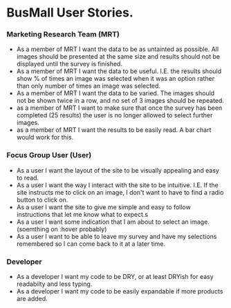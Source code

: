 # BusMall User Stories.

### Marketing Research Team (MRT)
- As a member of MRT I want the data to be as untainted as possible.  All images should be presented at the same size and results should not be displayed until the survey is finished.
- As a member of MRT I want the data to be useful. I.E. the results should show % of times an image was selected when it was an option rather than only number of times an image was selected.
- As a member of MRT I want the data to be varied. The images should not be shown twice in a row, and no set of 3 images should be repeated.
- as a member of MRT I want to make sure that once the survey has been completed (25 results) the user is no longer allowed to select further images.
- as a member of MRT I want the results to be easily read.  A bar chart would work for this.

### Focus Group User (User)
- As a user I want the layout of the site to be visually appealing and easy to read.
- As a user I want the way I interact with the site to be intuitive.  I.E. If the site instructs me to click on an image, I don't want to have to find a radio button to click on.
- As a user I want the site to give me simple and easy to follow instructions that let me know what to expect.s
- As a user I want some indication that I am about to select an image. (soemthing on :hover probably)
- As a user I want to be able to leave my survey and have my selections remembered so I can come back to it at a later time.

### Developer
- As a developer I want my code to be DRY, or at least DRYish for easy readabilty and less typing.
- As a developer I want my code to be easily expandable if more products are added.
